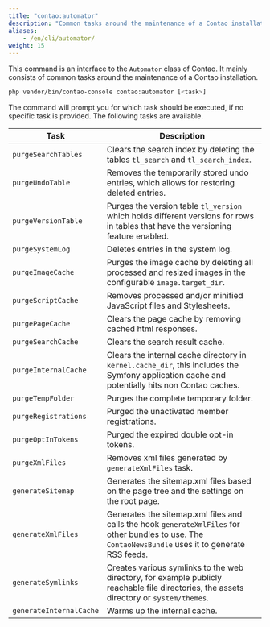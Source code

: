 ```yaml
---
title: "contao:automator"
description: "Common tasks around the maintenance of a Contao installation."
aliases:
    - /en/cli/automator/
weight: 15    
---
```



This command is an interface to the `Automator` class of Contao. It mainly consists
of common tasks around the maintenance of a Contao installation.

```bash
php vendor/bin/contao-console contao:automator [<task>]
```

The command will prompt you for which task should be executed, if no specific task is provided. The following tasks are available.

| Task                    | Description                                                                                                                                           |
|-------------------------|-------------------------------------------------------------------------------------------------------------------------------------------------------|
| `purgeSearchTables`     | Clears the search index by deleting the tables `tl_search` and `tl_search_index`.                                                                     |
| `purgeUndoTable`        | Removes the temporarily stored undo entries, which allows for restoring deleted entries.                                                              |
| `purgeVersionTable`     | Purges the version table `tl_version` which holds different versions for rows in tables that have the versioning feature enabled.                     |
| `purgeSystemLog`        | Deletes entries in the system log.                                                                                                                    |
| `purgeImageCache`       | Purges the image cache by deleting all processed and resized images in the configurable `image.target_dir`.                                           |
| `purgeScriptCache`      | Removes processed and/or minified JavaScript files and Stylesheets.                                                                                   |
| `purgePageCache`        | Clears the page cache by removing cached html responses.                                                                                              |
| `purgeSearchCache`      | Clears the search result cache.                                                                                                                       |
| `purgeInternalCache`    | Clears the internal cache directory in `kernel.cache_dir`, this includes the Symfony application cache and potentially hits non Contao caches.        |
| `purgeTempFolder`       | Purges the complete temporary folder.                                                                                                                 |
| `purgeRegistrations`    | Purged the unactivated member registrations.                                                                                                          |
| `purgeOptInTokens`      | Purged the expired double opt-in tokens.                                                                                                              |
| `purgeXmlFiles`         | Removes xml files generated by `generateXmlFiles` task.                                                                                               |
| `generateSitemap`       | Generates the sitemap.xml files based on the page tree and the settings on the root page.                                                             |
| `generateXmlFiles`      | Generates the sitemap.xml files and calls the hook `generateXmlFiles` for other bundles to use. The `ContaoNewsBundle` uses it to generate RSS feeds. |
| `generateSymlinks`      | Creates various symlinks to the web directory, for example publicly reachable file directories, the assets directory or `system/themes`.              |
| `generateInternalCache` | Warms up the internal cache.                                                                                                                          |